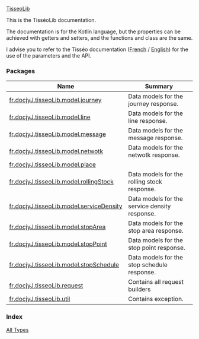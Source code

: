 [TisseoLib](./index.md)

This is the TisséoLib documentation.

The documentation is for the Kotlin language,
but the properties can be achieved with getters and setters,
and the functions and class are the same.

I advise you to refer to the Tisséo documentation
([French](https://data.toulouse-metropole.fr/explore/dataset/api-temps-reel-tisseo/files/49e228dcbd2c1b82b4c15fcbd18c52d7/download/) / [English](https://data.toulouse-metropole.fr/explore/dataset/api-temps-reel-tisseo/files/e063e40de3c514dc1994e0adb1029250/download/))
for the use of the parameters and the API.

### Packages

| Name | Summary |
|---|---|
| [fr.docjyJ.tisseoLib.model.journey](fr.docjy-j.tisseo-lib.model.journey/index.md) | Data models for the journey response. |
| [fr.docjyJ.tisseoLib.model.line](fr.docjy-j.tisseo-lib.model.line/index.md) | Data models for the line response. |
| [fr.docjyJ.tisseoLib.model.message](fr.docjy-j.tisseo-lib.model.message/index.md) | Data models for the message response. |
| [fr.docjyJ.tisseoLib.model.netwotk](fr.docjy-j.tisseo-lib.model.netwotk/index.md) | Data models for the netwotk response. |
| [fr.docjyJ.tisseoLib.model.place](fr.docjy-j.tisseo-lib.model.place/index.md) |  |
| [fr.docjyJ.tisseoLib.model.rollingStock](fr.docjy-j.tisseo-lib.model.rolling-stock/index.md) | Data models for the rolling stock response. |
| [fr.docjyJ.tisseoLib.model.serviceDensity](fr.docjy-j.tisseo-lib.model.service-density/index.md) | Data models for the service density response. |
| [fr.docjyJ.tisseoLib.model.stopArea](fr.docjy-j.tisseo-lib.model.stop-area/index.md) | Data models for the stop area response. |
| [fr.docjyJ.tisseoLib.model.stopPoint](fr.docjy-j.tisseo-lib.model.stop-point/index.md) | Data models for the stop point response. |
| [fr.docjyJ.tisseoLib.model.stopSchedule](fr.docjy-j.tisseo-lib.model.stop-schedule/index.md) | Data models for the stop schedule response. |
| [fr.docjyJ.tisseoLib.request](fr.docjy-j.tisseo-lib.request/index.md) | Contains all request builders |
| [fr.docjyJ.tisseoLib.util](fr.docjy-j.tisseo-lib.util/index.md) | Contains exception. |

### Index

[All Types](alltypes/index.md)
